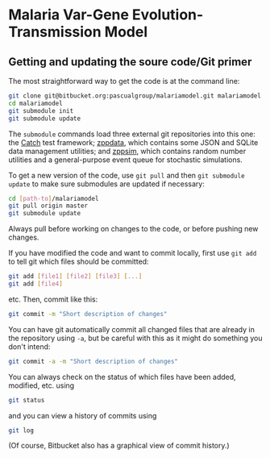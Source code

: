 # Malaria Var-Gene Evolution-Transmission Model

## Getting and updating the soure code/Git primer

The most straightforward way to get the code is at the command line:

```sh
git clone git@bitbucket.org:pascualgroup/malariamodel.git malariamodel
cd malariamodel
git submodule init
git submodule update
```

The `submodule` commands load three external git repositories into this one: the
[Catch](https://github.com/philsquared/Catch) test framework; 
[zppdata](https://bitbucket.org/edbaskerville/zppdata), which contains some JSON and SQLite data management utilities; and
[zppsim](https://bitbucket.org/edbaskerville/zppsim), which contains random number utilities and a general-purpose event queue
for stochastic simulations.

To get a new version of the code, use `git pull` and then `git submodule update` to make sure submodules are updated if necessary:

```sh
cd [path-to]/malariamodel
git pull origin master
git submodule update
```

Always pull before working on changes to the code, or before pushing new changes.

If you have modified the code and want to commit locally, first use `git add` to tell git which files should be committed:

```sh
git add [file1] [file2] [file3] [...]
git add [file4]
```

etc. Then, commit like this:

```sh
git commit -m "Short description of changes"
```

You can have git automatically commit all changed files that are already in the repository using `-a`, but be careful with this as it might do something you don't intend:

```sh
git commit -a -m "Short description of changes"
```

You can always check on the status of which files have been added, modified, etc. using

```sh
git status
```

and you can view a history of commits using

```sh
git log
```

(Of course, Bitbucket also has a graphical view of commit history.)
